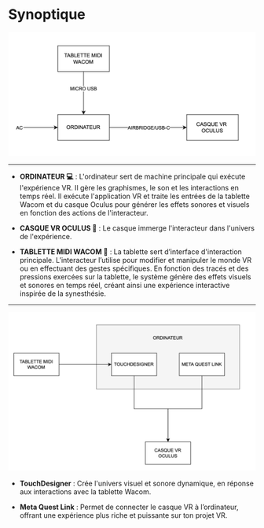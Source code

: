 # Synoptique

![](../../medias/synoptique_1.png)

---

- **ORDINATEUR 💻** :  L'ordinateur sert de machine principale qui exécute l'expérience VR. Il gère les graphismes, le son et les interactions en temps réel. Il exécute l'application VR et traite les entrées de la tablette Wacom et du casque Oculus pour générer les effets sonores et visuels en fonction des actions de l'interacteur.

- **CASQUE VR OCULUS 🥽** : Le casque immerge l'interacteur dans l'univers de l'expérience.

- **TABLETTE MIDI WACOM 🎨** : La tablette sert d’interface d'interaction principale. L’interacteur l’utilise pour modifier et manipuler le monde VR ou en effectuant des gestes spécifiques. En fonction des tracés et des pressions exercées sur la tablette, le système génère des effets visuels et sonores en temps réel, créant ainsi une expérience interactive inspirée de la synesthésie.
---


![](../../medias/synoptique_2.png)

- **TouchDesigner** : Crée l'univers visuel et sonore dynamique, en réponse aux interactions avec la tablette Wacom.

- **Meta Quest Link** : Permet de connecter le casque VR à l’ordinateur, offrant une expérience plus riche et puissante sur ton projet VR.



<!-- 
## Références


### Théorie (À supprimer quand section terminée)
* [Synoptique](https://tim-montmorency.com/582523-gestion/#/contenus/3_planification/10_synoptique/)

-->